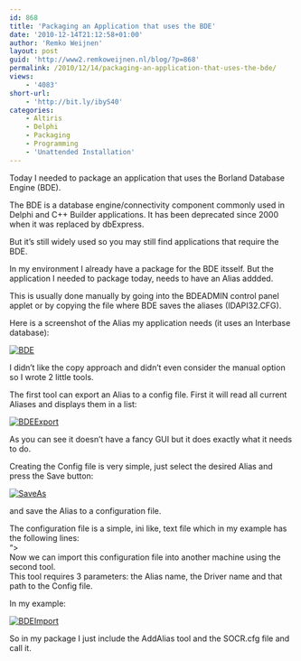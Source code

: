 ```yaml
---
id: 868
title: 'Packaging an Application that uses the BDE'
date: '2010-12-14T21:12:58+01:00'
author: 'Remko Weijnen'
layout: post
guid: 'http://www2.remkoweijnen.nl/blog/?p=868'
permalink: /2010/12/14/packaging-an-application-that-uses-the-bde/
views:
    - '4083'
short-url:
    - 'http://bit.ly/ibyS40'
categories:
    - Altiris
    - Delphi
    - Packaging
    - Programming
    - 'Unattended Installation'
---
```


Today I needed to package an application that uses the Borland Database Engine (BDE).

The BDE is a database engine/connectivity component commonly used in Delphi and C++ Builder applications. It has been deprecated since 2000 when it was replaced by dbExpress.

But it’s still widely used so you may still find applications that require the BDE.

In my environment I already have a package for the BDE itsself. But the application I needed to package today, needs to have an Alias addded.

This is usually done manually by going into the BDEADMIN control panel applet or by copying the file where BDE saves the aliases (IDAPI32.CFG).

Here is a screenshot of the Alias my application needs (it uses an Interbase database):

[![BDE](http://192.168.40.25:8081/wp-content/uploads/2010/12/bde-small.png)](http://192.168.40.25:8081/wp-content/uploads/2010/12/bde.png)

I didn’t like the copy approach and didn’t even consider the manual option so I wrote 2 little tools.

The first tool can export an Alias to a config file. First it will read all current Aliases and displays them in a list:

[![BDEExport](http://192.168.40.25:8081/wp-content/uploads/2010/12/bdeexport-small.png)](http://192.168.40.25:8081/wp-content/uploads/2010/12/bdeexport.png)

As you can see it doesn’t have a fancy GUI but it does exactly what it needs to do.

Creating the Config file is very simple, just select the desired Alias and press the Save button:

[![SaveAs](http://192.168.40.25:8081/wp-content/uploads/2010/12/saveas-small.png)](http://192.168.40.25:8081/wp-content/uploads/2010/12/saveas.png)

and save the Alias to a configuration file.

The configuration file is a simple, ini like, text file which in my example has the following lines:  
“&gt;  
Now we can import this configuration file into another machine using the second tool.  
This tool requires 3 parameters: the Alias name, the Driver name and that path to the Config file.

In my example:

[![BDEImport](http://192.168.40.25:8081/wp-content/uploads/2010/12/bdeimport-small.png)](http://192.168.40.25:8081/wp-content/uploads/2010/12/bdeimport.png)

So in my package I just include the AddAlias tool and the SOCR.cfg file and call it.